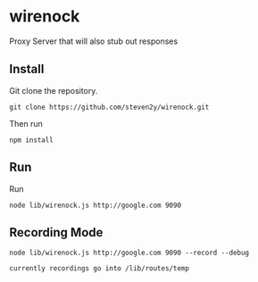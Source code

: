 wirenock
========

Proxy Server that will also stub out responses

## Install
Git clone the repository.

	git clone https://github.com/steven2y/wirenock.git

Then run

	npm install

## Run
Run

	node lib/wirenock.js http://google.com 9090



## Recording Mode

    node lib/wirenock.js http://google.com 9090 --record --debug

    currently recordings go into /lib/routes/temp